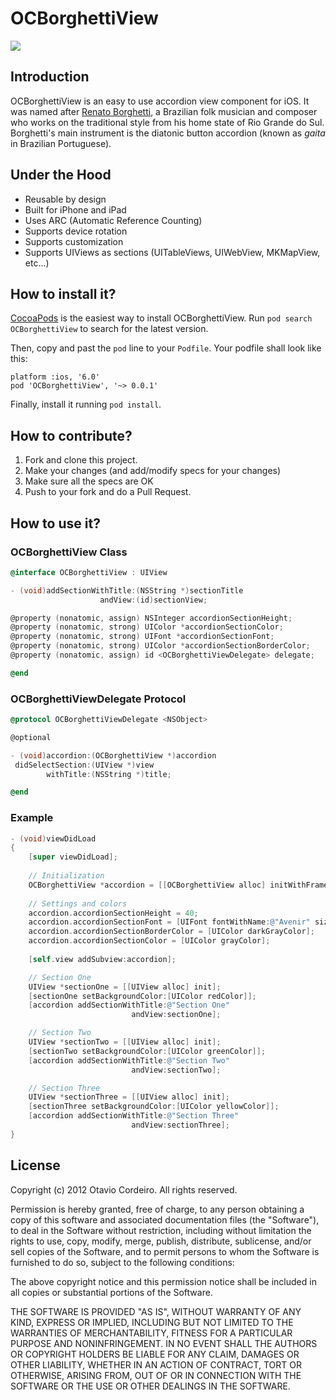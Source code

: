 # OCBorghettiView

![](http://f.cl.ly/items/2l3X2W1k1j2O3W213T1T/OCBorghettiView.png)

## Introduction

OCBorghettiView is an easy to use accordion view component for iOS. It was named after [Renato Borghetti](http://youtu.be/xfsaGLesNHE?t=24s), a Brazilian folk musician and composer who works on the traditional style from his home state of Rio Grande do Sul. Borghetti's main instrument is the diatonic button accordion (known as *gaita* in Brazilian Portuguese).

## Under the Hood

* Reusable by design
* Built for iPhone and iPad
* Uses ARC (Automatic Reference Counting)
* Supports device rotation
* Supports customization
* Supports UIViews as sections (UITableViews, UIWebView, MKMapView, etc...)

## How to install it?

[CocoaPods](http://cocoapods.org) is the easiest way to install OCBorghettiView. Run ```pod search OCBorghettiView``` to search for the latest version.

Then, copy and past the ```pod``` line to your ```Podfile```. Your podfile shall look like this:

```
platform :ios, '6.0'
pod 'OCBorghettiView', '~> 0.0.1'
```

Finally, install it running ```pod install```.

## How to contribute?

1. Fork and clone this project.
2. Make your changes (and add/modify specs for your changes)
3. Make sure all the specs are OK
4. Push to your fork and do a Pull Request.

## How to use it?

### OCBorghettiView Class

```objective-c
@interface OCBorghettiView : UIView

- (void)addSectionWithTitle:(NSString *)sectionTitle
                    andView:(id)sectionView;

@property (nonatomic, assign) NSInteger accordionSectionHeight;
@property (nonatomic, strong) UIColor *accordionSectionColor;
@property (nonatomic, strong) UIFont *accordionSectionFont;
@property (nonatomic, strong) UIColor *accordionSectionBorderColor;
@property (nonatomic, assign) id <OCBorghettiViewDelegate> delegate;

@end
```
    
### OCBorghettiViewDelegate Protocol

```objective-c
@protocol OCBorghettiViewDelegate <NSObject>

@optional

- (void)accordion:(OCBorghettiView *)accordion
 didSelectSection:(UIView *)view
        withTitle:(NSString *)title;

@end
```

### Example

```objective-c
- (void)viewDidLoad
{
    [super viewDidLoad];
    
	// Initialization
    OCBorghettiView *accordion = [[OCBorghettiView alloc] initWithFrame:frame];
	
	// Settings and colors
    accordion.accordionSectionHeight = 40;
    accordion.accordionSectionFont = [UIFont fontWithName:@"Avenir" size:16];
	accordion.accordionSectionBorderColor = [UIColor darkGrayColor];
	accordion.accordionSectionColor = [UIColor grayColor];
    
    [self.view addSubview:accordion];

    // Section One
    UIView *sectionOne = [[UIView alloc] init];
    [sectionOne setBackgroundColor:[UIColor redColor]];
    [accordion addSectionWithTitle:@"Section One"
                           andView:sectionOne];

    // Section Two
    UIView *sectionTwo = [[UIView alloc] init];
    [sectionTwo setBackgroundColor:[UIColor greenColor]];
    [accordion addSectionWithTitle:@"Section Two"
                           andView:sectionTwo];

    // Section Three
    UIView *sectionThree = [[UIView alloc] init];
    [sectionThree setBackgroundColor:[UIColor yellowColor]];
    [accordion addSectionWithTitle:@"Section Three"
                           andView:sectionThree];
}
```

## License

Copyright (c) 2012 Otavio Cordeiro. All rights reserved.

Permission is hereby granted, free of charge, to any person obtaining a copy of this software and associated documentation files (the "Software"), to deal in the Software without restriction, including without limitation the rights to use, copy, modify, merge, publish, distribute, sublicense, and/or sell copies of the Software, and to permit persons to whom the Software is furnished to do so, subject to the following conditions:

The above copyright notice and this permission notice shall be included in all copies or substantial portions of the Software.

THE SOFTWARE IS PROVIDED "AS IS", WITHOUT WARRANTY OF ANY KIND, EXPRESS OR IMPLIED, INCLUDING BUT NOT LIMITED TO THE WARRANTIES OF MERCHANTABILITY, FITNESS FOR A PARTICULAR PURPOSE AND NONINFRINGEMENT. IN NO EVENT SHALL THE AUTHORS OR COPYRIGHT HOLDERS BE LIABLE FOR ANY CLAIM, DAMAGES OR OTHER LIABILITY, WHETHER IN AN ACTION OF CONTRACT, TORT OR OTHERWISE, ARISING FROM, OUT OF OR IN CONNECTION WITH THE SOFTWARE OR THE USE OR OTHER DEALINGS IN THE SOFTWARE.
